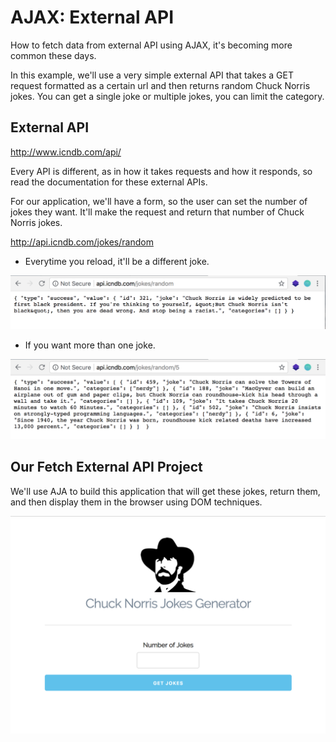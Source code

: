 # AJAX: External API

How to fetch data from external API using AJAX, it's becoming more common these days.

In this example, we'll use a very simple external API that takes a GET request formatted as a certain url and then returns random Chuck Norris jokes. You can get a single joke or multiple jokes, you can limit the category.

## External API

http://www.icndb.com/api/

Every API is different, as in how it takes requests and how it responds, so read the documentation for these external APIs.

For our application, we'll have a form, so the user can set the number of jokes they want. It'll make the request and return that number of Chuck Norris jokes.

http://api.icndb.com/jokes/random
* Everytime you reload, it'll be a different joke.

<kbd>![alt text](img/apirandom.png "screenshot")</kbd>

* If you want more than one joke.

<kbd>![alt text](img/5random.png "screenshot")</kbd>

## Our Fetch External API Project

We'll use AJA to build this application that will get these jokes, return them, and then display them in the browser using DOM techniques.

<kbd>![alt text](img/layout.png "screenshot")</kbd>